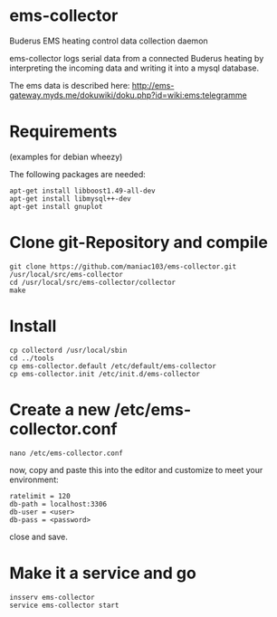 ems-collector
=============

Buderus EMS heating control data collection daemon

ems-collector logs serial data from a connected Buderus heating
by interpreting the incoming data and writing it into a mysql database.

The ems data is described here:
http://ems-gateway.myds.me/dokuwiki/doku.php?id=wiki:ems:telegramme

Requirements
============
(examples for debian wheezy)

The following packages are needed:
```
apt-get install libboost1.49-all-dev
apt-get install libmysql++-dev
apt-get install gnuplot
```

Clone git-Repository and compile
================================
```
git clone https://github.com/maniac103/ems-collector.git /usr/local/src/ems-collector
cd /usr/local/src/ems-collector/collector
make
```

Install
=======
```
cp collectord /usr/local/sbin
cd ../tools
cp ems-collector.default /etc/default/ems-collector
cp ems-collector.init /etc/init.d/ems-collector
```

Create a new /etc/ems-collector.conf
====================================
```
nano /etc/ems-collector.conf
```

now, copy and paste this into the editor and customize to meet your environment:
```
ratelimit = 120
db-path = localhost:3306
db-user = <user>
db-pass = <password>
```
close and save.

Make it a service and go
========================
```
insserv ems-collector
service ems-collector start
```
